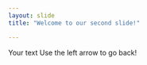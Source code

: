 ```yaml
---
layout: slide 
title: "Welcome to our second slide!"

---
```

Your text
Use the left arrow to go back!